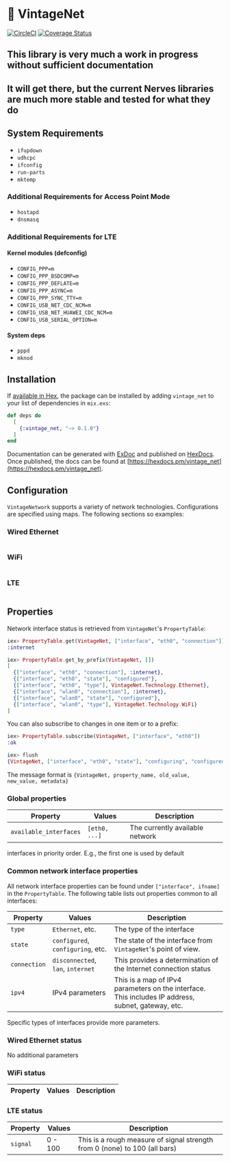 # 🍇 VintageNet

[![CircleCI](https://circleci.com/gh/nerves-networking/vintage_net.svg?style=svg)](https://circleci.com/gh/nerves-networking/vintage_net)
[![Coverage Status](https://coveralls.io/repos/github/nerves-networking/vintage_net/badge.svg?branch=master)](https://coveralls.io/github/nerves-networking/vintage_net?branch=master)

## This library is very much a work in progress without sufficient documentation

## It will get there, but the current Nerves libraries are much more stable and tested for what they do

## System Requirements

- `ifupdown`
- `udhcpc`
- `ifconfig`
- `run-parts`
- `mktemp`

### Additional Requirements for Access Point Mode

- `hostapd`
- `dnsmasq`

### Additional Requirements for LTE

#### Kernel modules (defconfig)

- `CONFIG_PPP=m`
- `CONFIG_PPP_BSDCOMP=m`
- `CONFIG_PPP_DEFLATE=m`
- `CONFIG_PPP_ASYNC=m`
- `CONFIG_PPP_SYNC_TTY=m`
- `CONFIG_USB_NET_CDC_NCM=m`
- `CONFIG_USB_NET_HUAWEI_CDC_NCM=m`
- `CONFIG_USB_SERIAL_OPTION=m`

#### System deps

- `pppd`
- `mknod`

## Installation

If [available in Hex](https://hex.pm/docs/publish), the package can be installed
by adding `vintage_net` to your list of dependencies in `mix.exs`:

```elixir
def deps do
  [
    {:vintage_net, "~> 0.1.0"}
  ]
end
```

Documentation can be generated with [ExDoc](https://github.com/elixir-lang/ex_doc)
and published on [HexDocs](https://hexdocs.pm). Once published, the docs can
be found at [https://hexdocs.pm/vintage_net](https://hexdocs.pm/vintage_net).

## Configuration

`VintageNetwork` supports a variety of network technologies. Configurations are
specified using maps. The following sections so examples:

### Wired Ethernet

```elixir
```

### WiFi

```elixir
```

### LTE

```elixir
```

## Properties

Network interface status is retrieved from `VintageNet`'s `PropertyTable`:

```elixir
iex> PropertyTable.get(VintageNet, ["interface", "eth0", "connection"])
:internet

iex> PropertyTable.get_by_prefix(VintageNet, [])
[
  {["interface", "eth0", "connection"], :internet},
  {["interface", "eth0", "state"], "configured"},
  {["interface", "eth0", "type"], VintageNet.Technology.Ethernet},
  {["interface", "wlan0", "connection"], :internet},
  {["interface", "wlan0", "state"], "configured"},
  {["interface", "wlan0", "type"], VintageNet.Technology.WiFi}
]
```

You can also subscribe to changes in one item or to a prefix:

```elixir
iex> PropertyTable.subscribe(VintageNet, ["interface", "eth0"])
:ok

iex> flush
{VintageNet, ["interface", "eth0", "state"], "configuring", "configured", %{}}
```

The message format is `{VintageNet, property_name, old_value, new_value,
metadata}`

### Global properties

Property               | Values           | Description
 --------------------- | ---------------- | -----------
`available_interfaces` | `[eth0, ...]`    | The currently available network
interfaces in priority order. E.g., the first one is used by default

### Common network interface properties

All network interface properties can be found under `["interface", ifname]` in
the `PropertyTable`.  The following table lists out properties common to all
interfaces:

Property     | Values           | Description
 ----------- | ---------------- | -----------
`type`       | `Ethernet`, etc. | The type of the interface
`state`      | `configured`, `configuring`, etc. | The state of the interface from `VintageNet`'s point of view.
`connection` | `disconnected`, `lan`, `internet` | This provides a determination of the Internet connection status
`ipv4`       | IPv4 parameters  | This is a map of IPv4 parameters on the interface. This includes IP address, subnet, gateway, etc.

Specific types of interfaces provide more parameters.

### Wired Ethernet status

No additional parameters

### WiFi status

Property     | Values           | Description
 ----------- | ---------------- | -----------

### LTE status

Property     | Values           | Description
 ----------- | ---------------- | -----------
`signal`     | 0 - 100          | This is a rough measure of signal strength from 0 (none) to 100 (all bars)

